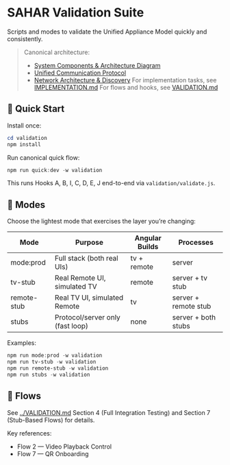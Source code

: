 # SAHAR Validation Suite

Scripts and modes to validate the Unified Appliance Model quickly and consistently.

> Canonical architecture:
> - [System Components & Architecture Diagram](../ARCHITECTURE.md#2-system-components--architecture-diagram)
> - [Unified Communication Protocol](../ARCHITECTURE.md#4-unified-communication-protocol)
> - [Network Architecture & Discovery](../ARCHITECTURE.md#6-network-architecture--discovery)
> For implementation tasks, see [IMPLEMENTATION.md](../IMPLEMENTATION.md)
> For flows and hooks, see [VALIDATION.md](../VALIDATION.md)

## 🚀 Quick Start

Install once:
```powershell
cd validation
npm install
```

Run canonical quick flow:
```powershell
npm run quick:dev -w validation
```
This runs Hooks A, B, I, C, D, E, J end-to-end via `validation/validate.js`.

## 🔀 Modes

Choose the lightest mode that exercises the layer you’re changing:

Mode | Purpose | Angular Builds | Processes
-----|---------|----------------|----------
mode:prod | Full stack (both real UIs) | tv + remote | server
tv-stub | Real Remote UI, simulated TV | remote | server + tv stub
remote-stub | Real TV UI, simulated Remote | tv | server + remote stub
stubs | Protocol/server only (fast loop) | none | server + both stubs

Examples:
```powershell
npm run mode:prod -w validation
npm run tv-stub -w validation
npm run remote-stub -w validation
npm run stubs -w validation
```

## 🧪 Flows

See [../VALIDATION.md](../VALIDATION.md) Section 4 (Full Integration Testing) and Section 7 (Stub-Based Flows) for details.

Key references:
- Flow 2 — Video Playback Control
- Flow 7 — QR Onboarding
